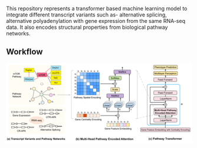 This repository represents a transformer based machine learning model to integrate different transcript variants such as- alternative splicing, alternative polyadenylation with gene expression from the same RNA-seq data. It also encodes structural properties from biological pathway networks.

## Workflow
![alt text](https://github.com/compbiolabucf/PathwayTransformer/blob/main/pathwayTransformer.png)
